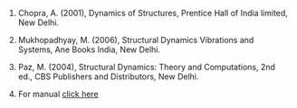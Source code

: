 1. Chopra, A. (2001), Dynamics of Structures, Prentice Hall of India limited, New Delhi.

2. Mukhopadhyay, M. (2006), Structural Dynamics Vibrations and Systems, Ane Books India, New Delhi.

3. Paz, M. (2004), Structural Dynamics: Theory and Computations, 2nd ed., CBS Publishers and Distributors, New Delhi.

4. For manual <a href="images/manual_exp6.pdf" target="_blank">click here</a> 
